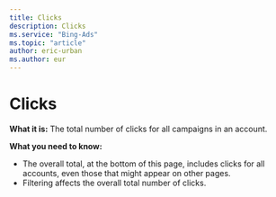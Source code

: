 ```yaml
---
title: Clicks
description: Clicks
ms.service: "Bing-Ads"
ms.topic: "article"
author: eric-urban
ms.author: eur
---
```


# Clicks

**What it is:**     The total number of clicks for all campaigns in an account.

**What you need to know:**

- The overall total, at the bottom of this page, includes clicks for all accounts, even those that might appear on other pages.
- Filtering affects the overall total number of clicks.


